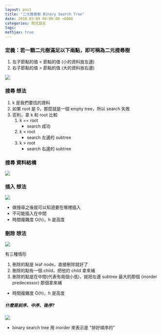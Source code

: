 ```yaml
---
layout: post
title: "二元搜尋樹 Binary Search Tree"
date: 2018-03-09 00:00:00 +0800
categories: 程式語言
tags: 
mathjax: true
---
```


### 定義：若一顆二元樹滿足以下兩點，即可稱為二元搜尋樹

1. 左子節點的值 < 節點的值 (小的資料放左邊)
2. 右子節點的值 > 節點的值 (大的資料放右邊)

![](https://i.imgur.com/RlLZWJo.png)

### 搜尋 想法

1. k 是我們要找的資料
2. 如果 root 是 0，那麼就是一個 empty tree，所以 search 失敗
3. 否則，拿 k 和 root 比較
    1. k == root
        * search 成功
    2. k < root
        * search 左邊的 subtree
    3. k > root
        * search 右邊的 subtree
        
### 搜尋 資料結構

![](https://i.imgur.com/r7RUR26.png)

### 插入 想法

![](https://i.imgur.com/5sj7HiR.png)

* 做搜尋之後就可以知道要在哪裡插入
* 不可能插入在中間
* 時間複雜度 O(h)，h 是高度

### 刪除 想法

![](https://i.imgur.com/ZH2barn.png)

有三種情形
1. 刪除的點是 leaf node，直接刪除就好了
2. 刪除的點有一個 child，把他的 child 拿來補
3. 刪除的點是在中間(代表有兩個小孩)，就把左邊 subtree 最大的那個 (inorder predecessor) 那個拿來補
* 時間複雜度 O(h)，h 是高度

##### 什麼是前序、中序、後序?

![](https://i.imgur.com/qzFLOpZ.png)

* binary search tree 用 inorder 來表示是 "排好順序的"